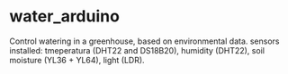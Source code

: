 # water_arduino
Control watering in a greenhouse, based on environmental data.
sensors installed: tmeperatura (DHT22 and DS18B20), humidity (DHT22), soil moisture (YL36 + YL64), light (LDR).
